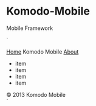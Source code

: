 Komodo-Mobile
=============

Mobile Framework


`<div data-komodo="page">
  <div data-komodo="head">
    <a href="#">Home</a>
    Komodo Mobile
    <a href="#">About</a>
  </div>
  <div data-komodo="content">
    <ul data-komodo="list">
      <li>item</li>
      <li>item</li>
      <li>item</li>
      <li>item</li>
    </ul>
  </div>
  <div data-komodo="footer">
    © 2013 Komodo Mobile
  </div>
</div>`
